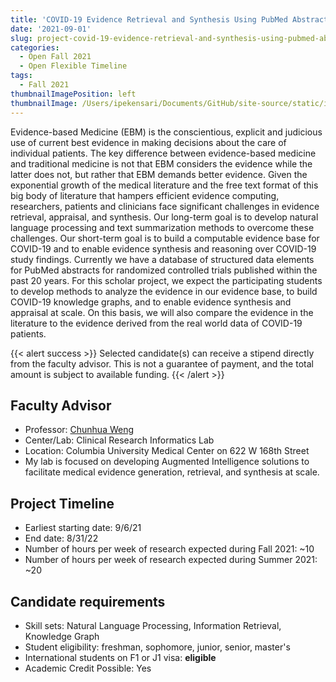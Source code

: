 ```yaml
---
title: 'COVID-19 Evidence Retrieval and Synthesis Using PubMed Abstracts'
date: '2021-09-01'
slug: project-covid-19-evidence-retrieval-and-synthesis-using-pubmed-abstracts
categories:
  - Open Fall 2021 
  - Open Flexible Timeline
tags:
  - Fall 2021
thumbnailImagePosition: left
thumbnailImage: /Users/ipekensari/Documents/GitHub/site-source/static/img/construction.png
---
```

Evidence-based Medicine (EBM) is the conscientious, explicit and judicious use of current best evidence in making decisions about the care of individual patients. The key difference between evidence-based medicine and traditional medicine is not that EBM considers the evidence while the latter does not, but rather that EBM demands better evidence. Given the exponential growth of the medical literature and the free text format of this big body of literature that hampers efficient evidence computing, researchers, patients and clinicians face significant challenges in evidence retrieval, appraisal, and synthesis. Our long-term goal is to develop natural language processing and text summarization methods to overcome these challenges. Our short-term goal is to build a computable evidence base for COVID-19 and to enable evidence synthesis and reasoning over COVID-19 study findings. Currently we have a database of structured data elements for PubMed abstracts for randomized controlled trials published within the past 20 years. For this scholar project, we expect the participating students to develop methods to analyze the evidence in our evidence base, to build COVID-19 knowledge graphs, and to enable evidence synthesis and appraisal at scale. On this basis, we will also compare the evidence in the literature to the evidence derived from the real world data of COVID-19 patients.

<!--more-->

{{< alert success >}}
Selected candidate(s) can receive a stipend directly from the faculty advisor. This is not a guarantee of payment, and the total amount is subject to available funding.
{{< /alert >}}

## Faculty Advisor
+ Professor: [Chunhua Weng](http://people.dbmi.columbia.edu/~chw7007/)
+ Center/Lab: Clinical Research Informatics Lab
+ Location: Columbia University Medical Center on 622 W 168th Street
+ My lab is focused on developing Augmented Intelligence solutions to facilitate medical evidence generation, retrieval, and synthesis at scale.

## Project Timeline
+ Earliest starting date: 9/6/21
+ End date: 8/31/22
+ Number of hours per week of research expected during Fall 2021: ~10
+ Number of hours per week of research expected during Summer 2021: ~20

## Candidate requirements
+ Skill sets: Natural Language Processing, Information Retrieval, Knowledge Graph
+ Student eligibility: freshman, sophomore, junior, senior, master's
+ International students on F1 or J1 visa: **eligible**
+ Academic Credit Possible: Yes

